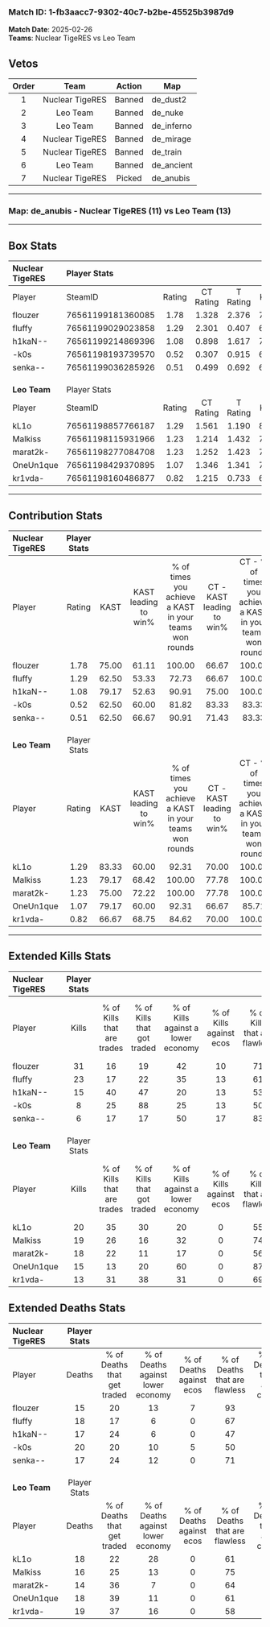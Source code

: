 ### Match ID: 1-fb3aacc7-9302-40c7-b2be-45525b3987d9  
**Match Date**: 2025-02-26  
**Teams**: Nuclear TigeRES vs Leo Team  

## Vetos  

| Order | Team | Action | Map |
| :---: | :--: | :----: | --- |
| 1 | Nuclear TigeRES | Banned | de_dust2 |
| 2 | Leo Team | Banned | de_nuke |
| 3 | Leo Team | Banned | de_inferno |
| 4 | Nuclear TigeRES | Banned | de_mirage |
| 5 | Nuclear TigeRES | Banned | de_train |
| 6 | Leo Team | Banned | de_ancient |
| 7 | Nuclear TigeRES | Picked | de_anubis |

---  

### **Map**: de_anubis - Nuclear TigeRES (11) vs Leo Team (13)  
---  

## Box Stats  

| **Nuclear TigeRES** | Player Stats      |        |           |          |       |       |       |         |        |      |     |
| :- | :- | :-: | :-: | :-: | :-: | :-: | :-: | :-: | :-: | :-: | :-: |
| Player              | SteamID           | Rating | CT Rating | T Rating | KAST  |  ADR  | Kills | Assists | Deaths | K/D  | HS% |
| flouzer             | 76561199181360085 |  1.78  |   1.328   |  2.376   | 75.00 | 114.1 |  31   |    5    |   15   | 2.07 | 45  |
| fluffy              | 76561199029023858 |  1.29  |   2.301   |  0.407   | 62.50 | 102.3 |  23   |    3    |   18   | 1.28 | 34  |
| h1kaN--             | 76561199214869396 |  1.08  |   0.898   |  1.617   | 79.17 | 75.7  |  15   |    8    |   17   | 0.88 | 80  |
| -k0s                | 76561198193739570 |  0.52  |   0.307   |  0.915   | 62.50 | 46.3  |   8   |    3    |   20   | 0.40 | 12  |
| senka--             | 76561199036285926 |  0.51  |   0.499   |  0.692   | 62.50 | 40.4  |   6   |    5    |   17   | 0.35 | 16  |
|                     |                   |        |           |          |       |       |       |         |        |      |     |
|                     |                   |        |           |          |       |       |       |         |        |      |     |
|                     |                   |        |           |          |       |       |       |         |        |      |     |
| **Leo Team**        | Player Stats      |        |           |          |       |       |       |         |        |      |     |
| Player              | SteamID           | Rating | CT Rating | T Rating | KAST  |  ADR  | Kills | Assists | Deaths | K/D  | HS% |
| kL1o                | 76561198857766187 |  1.29  |   1.561   |  1.190   | 83.33 | 87.2  |  20   |    4    |   18   | 1.11 | 45  |
| Malkiss             | 76561198115931966 |  1.23  |   1.214   |  1.432   | 79.17 | 77.8  |  19   |    4    |   16   | 1.19 | 21  |
| marat2k-            | 76561198277084708 |  1.23  |   1.252   |  1.423   | 75.00 | 79.6  |  18   |    6    |   14   | 1.29 | 61  |
| OneUn1que           | 76561198429370895 |  1.07  |   1.346   |  1.341   | 79.17 | 81.8  |  15   |    8    |   18   | 0.83 | 73  |
| kr1vda-             | 76561198160486877 |  0.82  |   1.215   |  0.733   | 66.67 | 64.6  |  13   |    4    |   19   | 0.68 | 53  |
---  

## Contribution Stats  

| **Nuclear TigeRES** | Player Stats |       |                      |                                                        |                           |                                                             |                          |                                                            |
| :- | :-: | :-: | :-: | :-: | :-: | :-: | :-: | :-: |
| Player              |    Rating    | KAST  | KAST leading to win% | % of times you achieve a KAST in your teams won rounds | CT - KAST leading to win% | CT - % of times you achieve a KAST in your teams won rounds | T - KAST leading to win% | T - % of times you achieve a KAST in your teams won rounds |
| flouzer             |     1.78     | 75.00 |        61.11         |                         100.00                         |           66.67           |                           100.00                            |          55.56           |                           100.00                           |
| fluffy              |     1.29     | 62.50 |        53.33         |                         72.73                          |           66.67           |                           100.00                            |          33.33           |                           40.00                            |
| h1kaN--             |     1.08     | 79.17 |        52.63         |                         90.91                          |           75.00           |                           100.00                            |          36.36           |                           80.00                            |
| -k0s                |     0.52     | 62.50 |        60.00         |                         81.82                          |           83.33           |                            83.33                            |          44.44           |                           80.00                            |
| senka--             |     0.51     | 62.50 |        66.67         |                         90.91                          |           71.43           |                            83.33                            |          62.50           |                           100.00                           |
|                     |              |       |                      |                                                        |                           |                                                             |                          |                                                            |
|                     |              |       |                      |                                                        |                           |                                                             |                          |                                                            |
|                     |              |       |                      |                                                        |                           |                                                             |                          |                                                            |
| **Leo Team**        | Player Stats |       |                      |                                                        |                           |                                                             |                          |                                                            |
| Player              |    Rating    | KAST  | KAST leading to win% | % of times you achieve a KAST in your teams won rounds | CT - KAST leading to win% | CT - % of times you achieve a KAST in your teams won rounds | T - KAST leading to win% | T - % of times you achieve a KAST in your teams won rounds |
| kL1o                |     1.29     | 83.33 |        60.00         |                         92.31                          |           70.00           |                           100.00                            |          50.00           |                           83.33                            |
| Malkiss             |     1.23     | 79.17 |        68.42         |                         100.00                         |           77.78           |                           100.00                            |          60.00           |                           100.00                           |
| marat2k-            |     1.23     | 75.00 |        72.22         |                         100.00                         |           77.78           |                           100.00                            |          66.67           |                           100.00                           |
| OneUn1que           |     1.07     | 79.17 |        60.00         |                         92.31                          |           66.67           |                            85.71                            |          54.55           |                           100.00                           |
| kr1vda-             |     0.82     | 66.67 |        68.75         |                         84.62                          |           70.00           |                           100.00                            |          66.67           |                           66.67                            |
---  

## Extended Kills Stats  

| **Nuclear TigeRES** | Player Stats |                            |                            |                                    |                         |                              |                                 |                                       |                    |           |
| :- | :-: | :-: | :-: | :-: | :-: | :-: | :-: | :-: | :-: | :-: |
| Player              |    Kills     | % of Kills that are trades | % of Kills that got traded | % of Kills against a lower economy | % of Kills against ecos | % of Kills that are flawless | % of Kills that are close duels | % of Kills that are assisted by flash | Pistol Round Kills | AWP Kills |
| flouzer             |      31      |             16             |             19             |                 42                 |           10            |              71              |                6                |                   0                   |         5          |     1     |
| fluffy              |      23      |             17             |             22             |                 35                 |           13            |              61              |                9                |                   0                   |         2          |    12     |
| h1kaN--             |      15      |             40             |             47             |                 20                 |           13            |              53              |               13                |                  13                   |         3          |     0     |
| -k0s                |      8       |             25             |             88             |                 25                 |           13            |              50              |               13                |                   0                   |         0          |     0     |
| senka--             |      6       |             17             |             17             |                 50                 |           17            |              83              |               17                |                  17                   |         0          |     0     |
|                     |              |                            |                            |                                    |                         |                              |                                 |                                       |                    |           |
|                     |              |                            |                            |                                    |                         |                              |                                 |                                       |                    |           |
|                     |              |                            |                            |                                    |                         |                              |                                 |                                       |                    |           |
| **Leo Team**        | Player Stats |                            |                            |                                    |                         |                              |                                 |                                       |                    |           |
| Player              |    Kills     | % of Kills that are trades | % of Kills that got traded | % of Kills against a lower economy | % of Kills against ecos | % of Kills that are flawless | % of Kills that are close duels | % of Kills that are assisted by flash | Pistol Round Kills | AWP Kills |
| kL1o                |      20      |             35             |             30             |                 20                 |            0            |              55              |                0                |                   0                   |         2          |     0     |
| Malkiss             |      19      |             26             |             16             |                 32                 |            0            |              74              |                0                |                   0                   |         0          |    15     |
| marat2k-            |      18      |             22             |             11             |                 17                 |            0            |              56              |                6                |                   6                   |         1          |     0     |
| OneUn1que           |      15      |             13             |             20             |                 60                 |            0            |              87              |                0                |                   0                   |         2          |     1     |
| kr1vda-             |      13      |             31             |             38             |                 31                 |            0            |              69              |                0                |                   8                   |         0          |     0     |
## Extended Deaths Stats  

| **Nuclear TigeRES** | Player Stats |                             |                                   |                          |                               |                            |                           |               |
| :- | :-: | :-: | :-: | :-: | :-: | :-: | :-: | :-: |
| Player              |    Deaths    | % of Deaths that get traded | % of Deaths against lower economy | % of Deaths against ecos | % of Deaths that are flawless | % of Deaths that are close | % of Deaths while blinded | Deaths to AWP |
| flouzer             |      15      |             20              |                13                 |            7             |              93               |             0              |             7             |       3       |
| fluffy              |      18      |             17              |                 6                 |            0             |              67               |             6              |             0             |       6       |
| h1kaN--             |      17      |             24              |                 6                 |            0             |              47               |             6              |             0             |       3       |
| -k0s                |      20      |             20              |                10                 |            5             |              50               |             0              |             5             |       2       |
| senka--             |      17      |             24              |                12                 |            0             |              71               |             0              |             0             |       2       |
|                     |              |                             |                                   |                          |                               |                            |                           |               |
|                     |              |                             |                                   |                          |                               |                            |                           |               |
|                     |              |                             |                                   |                          |                               |                            |                           |               |
| **Leo Team**        | Player Stats |                             |                                   |                          |                               |                            |                           |               |
| Player              |    Deaths    | % of Deaths that get traded | % of Deaths against lower economy | % of Deaths against ecos | % of Deaths that are flawless | % of Deaths that are close | % of Deaths while blinded | Deaths to AWP |
| kL1o                |      18      |             22              |                28                 |            0             |              61               |             6              |             0             |       3       |
| Malkiss             |      16      |             25              |                13                 |            0             |              75               |             6              |             6             |       4       |
| marat2k-            |      14      |             36              |                 7                 |            0             |              64               |             7              |             0             |       1       |
| OneUn1que           |      18      |             39              |                11                 |            0             |              61               |             17             |             6             |       2       |
| kr1vda-             |      19      |             37              |                16                 |            0             |              58               |             5              |             5             |       3       |
